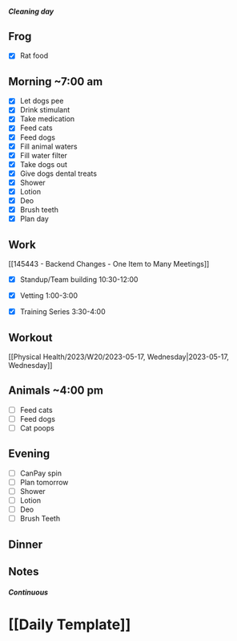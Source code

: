 ##### Cleaning day

## Frog
- [x] Rat food 

## Morning ~7:00 am
- [x] Let dogs pee
- [x] Drink stimulant
- [x] Take medication
- [x] Feed cats
- [x] Feed dogs
- [x] Fill animal waters
- [x] Fill water filter
- [x] Take dogs out 
- [x] Give dogs dental treats
- [x] Shower
- [x] Lotion
- [x] Deo
- [x] Brush teeth
- [x] Plan day

## Work 
[[145443 - Backend Changes - One Item to Many Meetings]] 
- [x] Standup/Team building 10:30-12:00 
- [x] Vetting 1:00-3:00 
- [x] Training Series 3:30-4:00






## Workout
[[Physical Health/2023/W20/2023-05-17, Wednesday|2023-05-17, Wednesday]]



## Animals ~4:00 pm 
- [ ] Feed cats 
- [ ] Feed dogs 
- [ ] Cat poops

## Evening
- [ ] CanPay spin
- [ ] Plan tomorrow 
- [ ] Shower 
- [ ] Lotion 
- [ ] Deo 
- [ ] Brush Teeth 

## Dinner

## Notes 

##### Continuous

# [[Daily Template]]
